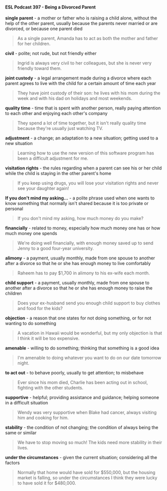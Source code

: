 #### ESL Podcast 397 - Being a Divorced Parent

**single parent** - a mother or father who is raising a child alone, without the help
of the other parent, usually because the parents never married or are divorced,
or because one parent died

> As a single parent, Amanda has to act as both the mother and father for her
children.

**civil** - polite; not rude, but not friendly either

> Ingrid is always very civil to her colleagues, but she is never very friendly
toward them.

**joint custody** - a legal arrangement made during a divorce where each parent
agrees to live with the child for a certain amount of time each year

> They have joint custody of their son: he lives with his mom during the week and
with his dad on holidays and most weekends.

**quality time** - time that is spent with another person, really paying attention to
each other and enjoying each other's company

> They spend a lot of time together, but it isn't really quality time because they're
usually just watching TV.

**adjustment** - a change; an adaptation to a new situation; getting used to a new
situation

> Learning how to use the new version of this software program has been a
difficult adjustment for me.

**visitation rights** - the rules regarding when a parent can see his or her child
while the child is staying in the other parent's home

> If you keep using drugs, you will lose your visitation rights and never see your
daughter again!

**If you don't mind my asking...** - a polite phrase used when one wants to know
something that normally isn't shared because it is too private or personal

> If you don't mind my asking, how much money do you make?

**financially** - related to money, especially how much money one has or how
much money one spends

> We're doing well financially, with enough money saved up to send Jenny to a
good four-year university.

**alimony** - a payment, usually monthly, made from one spouse to another after a
divorce so that he or she has enough money to live comfortably

> Raheem has to pay $1,700 in alimony to his ex-wife each month.

**child support** - a payment, usually monthly, made from one spouse to another
after a divorce so that he or she has enough money to raise the children

> Does your ex-husband send you enough child support to buy clothes and food
for the kids?

**objection** - a reason that one states for not doing something, or for not wanting
to do something

> A vacation in Hawaii would be wonderful, but my only objection is that I think it
will be too expensive.

**amenable** - willing to do something; thinking that something is a good idea

> I'm amenable to doing whatever you want to do on our date tomorrow night.

**to act out** - to behave poorly, usually to get attention; to misbehave

> Ever since his mom died, Charlie has been acting out in school, fighting with
the other students.

**supportive** - helpful; providing assistance and guidance; helping someone in a
difficult situation

> Wendy was very supportive when Blake had cancer, always visiting him and
cooking for him.

**stability** - the condition of not changing; the condition of always being the same
or similar

> We have to stop moving so much! The kids need more stability in their lives.

**under the circumstances** - given the current situation; considering all the
factors

> Normally that home would have sold for $550,000, but the housing market is
falling, so under the circumstances I think they were lucky to have sold it for
$480,000.

